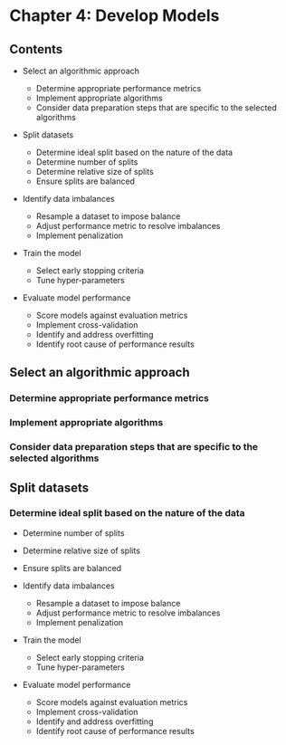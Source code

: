 # Chapter 4: Develop Models

## Contents

- Select an algorithmic approach
  - Determine appropriate performance metrics
  - Implement appropriate algorithms
  - Consider data preparation steps that are specific to the selected algorithms

- Split datasets
   - Determine ideal split based on the nature of the data
   - Determine number of splits
   - Determine relative size of splits
   - Ensure splits are balanced

- Identify data imbalances
   - Resample a dataset to impose balance
   - Adjust performance metric to resolve imbalances
   - Implement penalization
   
- Train the model
   - Select early stopping criteria
   - Tune hyper-parameters

- Evaluate model performance
   - Score models against evaluation metrics
   - Implement cross-validation
   - Identify and address overfitting
   - Identify root cause of performance results

## Select an algorithmic approach
### Determine appropriate performance metrics
### Implement appropriate algorithms
### Consider data preparation steps that are specific to the selected algorithms

## Split datasets
### Determine ideal split based on the nature of the data
   - Determine number of splits
   - Determine relative size of splits
   - Ensure splits are balanced

- Identify data imbalances
   - Resample a dataset to impose balance
   - Adjust performance metric to resolve imbalances
   - Implement penalization
   
- Train the model
   - Select early stopping criteria
   - Tune hyper-parameters

- Evaluate model performance
   - Score models against evaluation metrics
   - Implement cross-validation
   - Identify and address overfitting
   - Identify root cause of performance results